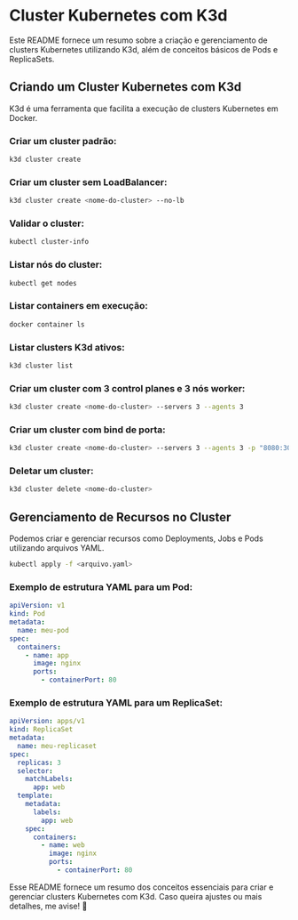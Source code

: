 # Cluster Kubernetes com K3d

Este README fornece um resumo sobre a criação e gerenciamento de clusters Kubernetes utilizando K3d, além de conceitos básicos de Pods e ReplicaSets.

## Criando um Cluster Kubernetes com K3d
K3d é uma ferramenta que facilita a execução de clusters Kubernetes em Docker.

### Criar um cluster padrão:
```sh
k3d cluster create
```

### Criar um cluster sem LoadBalancer:
```sh
k3d cluster create <nome-do-cluster> --no-lb
```

### Validar o cluster:
```sh
kubectl cluster-info
```

### Listar nós do cluster:
```sh
kubectl get nodes
```

### Listar containers em execução:
```sh
docker container ls
```

### Listar clusters K3d ativos:
```sh
k3d cluster list
```

### Criar um cluster com 3 control planes e 3 nós worker:
```sh
k3d cluster create <nome-do-cluster> --servers 3 --agents 3
```

### Criar um cluster com bind de porta:
```sh
k3d cluster create <nome-do-cluster> --servers 3 --agents 3 -p "8080:30000@loadbalancer"
```

### Deletar um cluster:
```sh
k3d cluster delete <nome-do-cluster>
```

## Gerenciamento de Recursos no Cluster
Podemos criar e gerenciar recursos como Deployments, Jobs e Pods utilizando arquivos YAML.

```sh
kubectl apply -f <arquivo.yaml>
```

### Exemplo de estrutura YAML para um Pod:
```yaml
apiVersion: v1
kind: Pod
metadata:
  name: meu-pod
spec:
  containers:
    - name: app
      image: nginx
      ports:
        - containerPort: 80
```

### Exemplo de estrutura YAML para um ReplicaSet:
```yaml
apiVersion: apps/v1
kind: ReplicaSet
metadata:
  name: meu-replicaset
spec:
  replicas: 3
  selector:
    matchLabels:
      app: web
  template:
    metadata:
      labels:
        app: web
    spec:
      containers:
        - name: web
          image: nginx
          ports:
            - containerPort: 80
```

Esse README fornece um resumo dos conceitos essenciais para criar e gerenciar clusters Kubernetes com K3d. Caso queira ajustes ou mais detalhes, me avise! 🚀